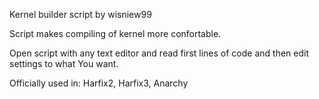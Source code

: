 Kernel builder script by wisniew99

Script makes compiling of kernel more confortable.

Open script with any text editor and read first lines of code and then edit settings to what You want.

Officially used in: Harfix2, Harfix3, Anarchy